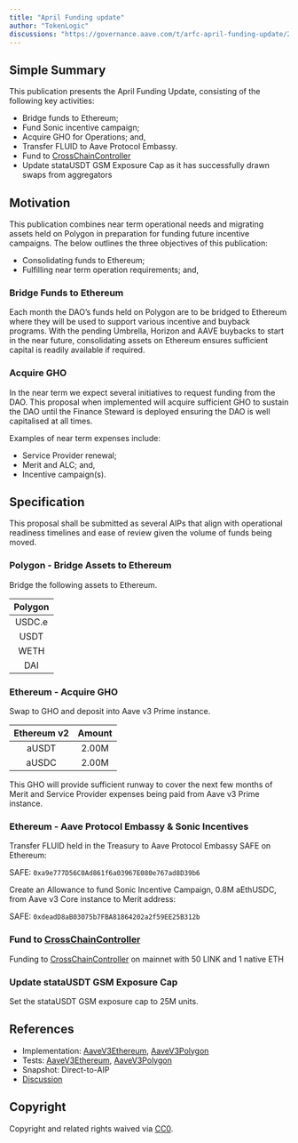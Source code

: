```yaml
---
title: "April Funding update"
author: "TokenLogic"
discussions: "https://governance.aave.com/t/arfc-april-funding-update/21590"
---
```


## Simple Summary

This publication presents the April Funding Update, consisting of the following key activities:

- Bridge funds to Ethereum;
- Fund Sonic incentive campaign;
- Acquire GHO for Operations; and,
- Transfer FLUID to Aave Protocol Embassy.
- Fund to [CrossChainController](https://etherscan.io/address/0xEd42a7D8559a463722Ca4beD50E0Cc05a386b0e1)
- Update stataUSDT GSM Exposure Cap as it has successfully drawn swaps from aggregators

## Motivation

This publication combines near term operational needs and migrating assets held on Polygon in preparation for funding future incentive campaigns. The below outlines the three objectives of this publication:

- Consolidating funds to Ethereum;
- Fulfilling near term operation requirements; and,

### Bridge Funds to Ethereum

Each month the DAO’s funds held on Polygon are to be bridged to Ethereum where they will be used to support various incentive and buyback programs. With the pending Umbrella, Horizon and AAVE buybacks to start in the near future, consolidating assets on Ethereum ensures sufficient capital is readily available if required.

### Acquire GHO

In the near term we expect several initiatives to request funding from the DAO. This proposal when implemented will acquire sufficient GHO to sustain the DAO until the Finance Steward is deployed ensuring the DAO is well capitalised at all times.

Examples of near term expenses include:

- Service Provider renewal;
- Merit and ALC; and,
- Incentive campaign(s).

## Specification

This proposal shall be submitted as several AIPs that align with operational readiness timelines and ease of review given the volume of funds being moved.

### Polygon - Bridge Assets to Ethereum

Bridge the following assets to Ethereum.

| Polygon |
| :-----: |
| USDC.e  |
|  USDT   |
|  WETH   |
|   DAI   |

### Ethereum - Acquire GHO

Swap to GHO and deposit into Aave v3 Prime instance.

| Ethereum v2 | Amount |
| :---------: | :----: |
|    aUSDT    | 2.00M  |
|    aUSDC    | 2.00M  |

This GHO will provide sufficient runway to cover the next few months of Merit and Service Provider expenses being paid from Aave v3 Prime instance.

### Ethereum - Aave Protocol Embassy & Sonic Incentives

Transfer FLUID held in the Treasury to Aave Protocol Embassy SAFE on Ethereum:

SAFE: `0xa9e777D56C0Ad861f6a03967E080e767ad8D39b6`

Create an Allowance to fund Sonic Incentive Campaign, 0.8M aEthUSDC, from Aave v3 Core instance to Merit address:

SAFE: `0xdeadD8aB03075b7FBA81864202a2f59EE25B312b`

### Fund to [CrossChainController](https://etherscan.io/address/0xEd42a7D8559a463722Ca4beD50E0Cc05a386b0e1)

Funding to [CrossChainController](https://etherscan.io/address/0xEd42a7D8559a463722Ca4beD50E0Cc05a386b0e1) on mainnet with 50 LINK and 1 native ETH

### Update stataUSDT GSM Exposure Cap

Set the stataUSDT GSM exposure cap to 25M units.

## References

- Implementation: [AaveV3Ethereum](https://github.com/bgd-labs/aave-proposals-v3/blob/main/src/20250328_Multi_AprilFundingUpdate/AaveV3Ethereum_AprilFundingUpdate_20250328.sol), [AaveV3Polygon](https://github.com/bgd-labs/aave-proposals-v3/blob/main/src/20250328_Multi_AprilFundingUpdate/AaveV3Polygon_AprilFundingUpdate_20250328.sol)
- Tests: [AaveV3Ethereum](https://github.com/bgd-labs/aave-proposals-v3/blob/main/src/20250328_Multi_AprilFundingUpdate/AaveV3Ethereum_AprilFundingUpdate_20250328.t.sol), [AaveV3Polygon](https://github.com/bgd-labs/aave-proposals-v3/blob/main/src/20250328_Multi_AprilFundingUpdate/AaveV3Polygon_AprilFundingUpdate_20250328.t.sol)
- Snapshot: Direct-to-AIP
- [Discussion](https://governance.aave.com/t/arfc-april-funding-update/21590)

## Copyright

Copyright and related rights waived via [CC0](https://creativecommons.org/publicdomain/zero/1.0/).
